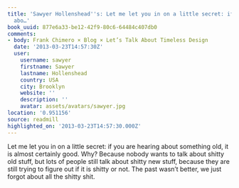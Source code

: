 ```yaml
---
title: 'Sawyer Hollenshead''s: Let me let you in on a little secret: if you are hearing
  abo…'
book_uuid: 877e6a33-be12-42f9-80c6-64484c407db0
comments:
- body: Frank Chimero × Blog × Let’s Talk About Timeless Design
  date: '2013-03-23T14:57:30Z'
  user:
    username: sawyer
    firstname: Sawyer
    lastname: Hollenshead
    country: USA
    city: Brooklyn
    website: ''
    description: ''
    avatar: assets/avatars/sawyer.jpg
location: '0.951156'
source: readmill
highlighted_on: '2013-03-23T14:57:30.000Z'
---
```


Let me let you in on a little secret: if you are hearing about something old, it is almost certainly good. Why? Because nobody wants to talk about shitty old stuff, but lots of people still talk about shitty new stuff, because they are still trying to figure out if it is shitty or not. The past wasn’t better, we just forgot about all the shitty shit.